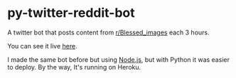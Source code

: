 # py-twitter-reddit-bot

A twitter bot that posts content from [r/Blessed_images](https://www.reddit.com/r/Blessed_Images/) each 3 hours.

You can see it live [here](https://twitter.com/bot_blessimages).

I made the same bot before but using [Node.js](https://github.com/guias12/reddit-and-twitter-bot), but with Python it was easier to deploy. By the way, It's running on Heroku.